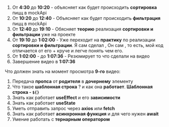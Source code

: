 1) От **4:30** до **10:20** - объясняет как будет происходить **сортировка** пицц в mockApi
2) От **10:20** до **12:40**  - Объясняет как будет происходить **фильтрация** пицц в mockApi
3) От **12:40** до **19:10** - Обясняет **теорию** реализация **сортировки и фильтрации** уже на проекте
4) От **19:10** до **1:02:00** - Уже переходит на **практику** по реализации **сортировки и фильтрации**. Я сам сделал , Он сам , то есть, мой код отличается от его + круче и легче понять чем его.
5) От **1:02:00** - до **1:07:36**  - Резюмирует то что сделали на видео 
6) Завершение видео в **1:07:36**





Что должен знать на момент просмотра **9-го** видео:
1) Передача **пропса** от **родителя** в **дочернему** элементу
2) Что такое **шаблонная строка** ? и как она **работает**. **Шаблонная строка - `${}`**
3) Знать как работает **useEffect** и его **зависимости**
4) Знать как работает **useState**
5) Уметь отправить запрос через **axios** или **fetch**
6) Знать как работает **асинхронная функция** и для чего нужен **await**
7) Умение работать с **тернарным оператором**